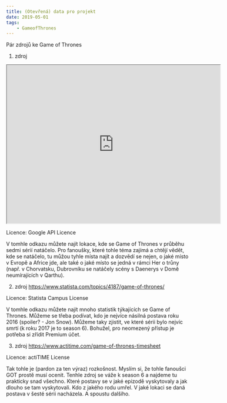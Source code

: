 ```yaml
---
title: (Otevřená) data pro projekt
date: 2019-05-01
tags: 
    - GameofThrones
---
```

Pár zdrojů ke Game of Thrones


1. zdroj
<iframe src="https://www.google.com/maps/d/embed?mid=1aE0O2HKp3KaIus7B6M4KnJiVPJVrVhu7" width="580" height="430"></iframe>

Licence: Google API Licence

V tomhle odkazu můžete najít lokace, kde se Game of Thrones v průběhu sedmi sérií natáčelo. 
Pro fanoušky, které tohle téma zajímá a chtějí vědět, kde se natáčelo, tu můžou tyhle místa najít a dozvědí se nejen,
o jaké místo v Evropě a Africe jde, ale také o jaké místo se jedná v rámci Her o trůny (např. v Chorvatsku, Dubrovníku se natáčely
scény s Daenerys v Domě neumírajících v Qarthu).

2. zdroj
https://www.statista.com/topics/4187/game-of-thrones/

Licence: Statista Campus License

V tomhle odkazu můžete najít mnoho statistik týkajících se Game of Thrones.
Můžeme se třeba podívat, kdo je nejvíce násilná postava roku 2016 (spoiler? - Jon Snow).
Můžeme taky zjistit, ve které sérii bylo nejvíc smrtí (k roku 2017 je to season 6).
Bohužel, pro neomezený přístup je potřeba si zřídit Premium účet.


3. zdroj
https://www.actitime.com/game-of-thrones-timesheet

Licence: actiTIME License 

Tak tohle je (pardon za ten výraz) rozkošnost. Myslím si, že tohle fanoušci GOT prostě musí ocenit. 
Tenhle zdroj se váže k season 6 a najdeme tu prakticky snad všechno. Které postavy se v jaké epizodě vyskytovaly a jak dlouho se tam vyskytovali. Kdo z jakého rodu umřel. V jaké lokaci se daná postava v šesté sérii nacházela. A spoustu dalšího.


